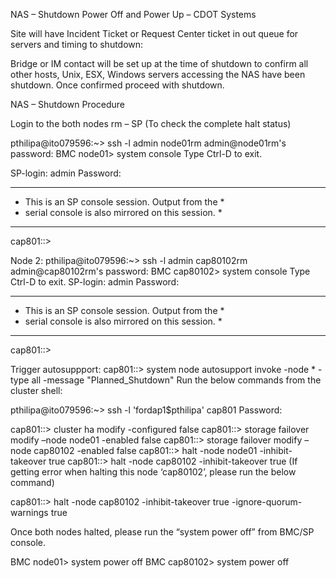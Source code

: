 NAS – Shutdown Power Off and Power Up – CDOT Systems

Site will have Incident Ticket or Request Center ticket in out queue for servers and timing to shutdown: 

Bridge or IM contact will be set up at the time of shutdown to confirm all other hosts, Unix, ESX, Windows servers accessing the NAS have been shutdown. Once confirmed proceed with shutdown.

NAS – Shutdown Procedure

Login to the both nodes rm – SP (To check the complete halt status)

pthilipa@ito079596:~> ssh -l admin node01rm
admin@node01rm's password:
BMC node01> system console
Type Ctrl-D to exit.

SP-login: admin
Password:
*****************************************************
* This is an SP console session. Output from the    *
* serial console is also mirrored on this session.  *
*****************************************************
cap801::>


Node 2:
pthilipa@ito079596:~> ssh -l admin cap80102rm
admin@cap80102rm's password:
BMC cap80102> system console
Type Ctrl-D to exit.
SP-login: admin
Password:
*****************************************************
* This is an SP console session. Output from the    *
* serial console is also mirrored on this session.  *
*****************************************************
cap801::>

Trigger autosuppport:
cap801::> system node autosupport invoke -node * -type all -message "Planned_Shutdown" 
Run the below commands from the cluster shell:


pthilipa@ito079596:~> ssh -l 'fordap1\$pthilipa' cap801
Password:

cap801::> cluster ha modify -configured false
cap801::> storage failover modify –node node01 -enabled false
cap801::> storage failover modify –node cap80102 -enabled false
cap801::> halt -node node01 -inhibit-takeover true 
cap801::> halt -node cap80102 -inhibit-takeover true  (If getting error when halting this node ‘cap80102’, please run the below command)

cap801::> halt -node cap80102 -inhibit-takeover true -ignore-quorum-warnings true 




Once both nodes halted, please run the “system power off” from BMC/SP console.

BMC node01> system power off
BMC cap80102> system power off
